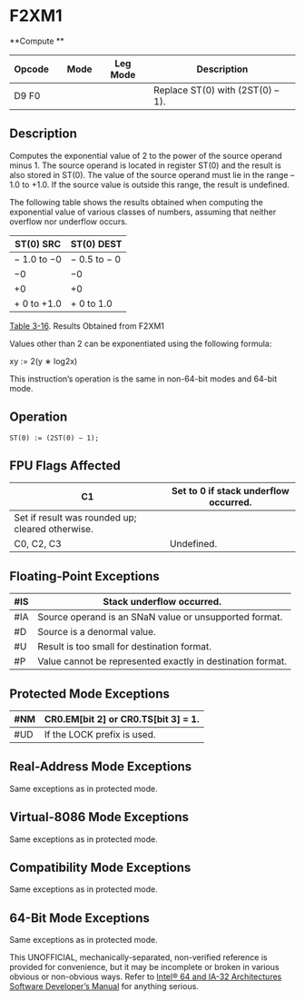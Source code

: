 # F2XM1

**Compute **

| Opcode |     | Mode | Leg Mode | Description                      |
| ------ | --- | ---- | -------- | -------------------------------- |
| D9 F0  |     |      |          | Replace ST(0) with (2ST(0) – 1). |

## Description

Computes the exponential value of 2 to the power of the source operand minus 1. The source operand is located in register ST(0) and the result is also stored in ST(0). The value of the source operand must lie in the range –1.0 to +1.0. If the source value is outside this range, the result is undefined.

The following table shows the results obtained when computing the exponential value of various classes of numbers, assuming that neither overflow nor underflow occurs.

| ST(0) SRC   | ST(0) DEST   |
| ----------- | ------------ |
| − 1.0 to −0 | − 0.5 to − 0 |
| −0          | −0           |
| +0          | +0           |
| + 0 to +1.0 | + 0 to 1.0   |

[Table 3-16](/x86/f2xm1#tbl-3-16). Results Obtained from F2XM1

Values other than 2 can be exponentiated using the following formula:

xy := 2(y ∗ log2x)

This instruction’s operation is the same in non-64-bit modes and 64-bit mode.

## Operation

```
ST(0) := (2ST(0) − 1);

```

## FPU Flags Affected

| C1                                               | Set to 0 if stack underflow occurred. |
| ------------------------------------------------ | ------------------------------------- |
| Set if result was rounded up; cleared otherwise. |
| C0, C2, C3                                       | Undefined.                            |

## Floating-Point Exceptions

| \#​IS | Stack underflow occurred.                                  |
| ----- | ---------------------------------------------------------- |
| \#​IA | Source operand is an SNaN value or unsupported format.     |
| #​D   | Source is a denormal value.                                |
| #​U   | Result is too small for destination format.                |
| #​P   | Value cannot be represented exactly in destination format. |

## Protected Mode Exceptions

| \#​NM  | CR0.EM[bit 2] or CR0.TS[bit 3] = 1. |
| ------ | ----------------------------------- |
| #​​​UD | If the LOCK prefix is used.         |

## Real-Address Mode Exceptions

Same exceptions as in protected mode.

## Virtual-8086 Mode Exceptions

Same exceptions as in protected mode.

## Compatibility Mode Exceptions

Same exceptions as in protected mode.

## 64-Bit Mode Exceptions

Same exceptions as in protected mode.

This UNOFFICIAL, mechanically-separated, non-verified reference is provided for convenience, but it may be
incomplete or broken in various obvious or non-obvious
ways. Refer to [Intel® 64 and IA-32 Architectures Software Developer’s Manual](https://software.intel.com/en-us/download/intel-64-and-ia-32-architectures-sdm-combined-volumes-1-2a-2b-2c-2d-3a-3b-3c-3d-and-4) for anything serious.
